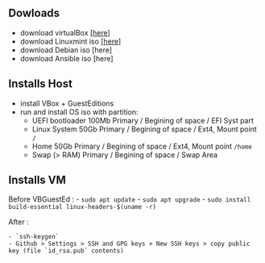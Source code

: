 ## Dowloads
- download virtualBox [[here](https://www.virtualbox.org/wiki/Downloads)]
- download Linuxmint iso [[here](https://www.linuxmint.com/download.php)]
- download Debian iso [here]
- download Ansible iso [here]

## Installs Host
- install VBox + GuestEditions
- run and install OS iso with partition:
	- UEFI bootloader 100Mb Primary / Begining of space / EFI Syst part  
	- Linux System 50Gb Primary / Begining of space / Ext4, Mount point `/`
	- Home 50Gb Primary / Begining of space / Ext4, Mount point `/home`
	- Swap (> RAM) Primary / Begining of space / Swap Area

## Installs VM
Before VBGuestEd : 
	- `sudo apt update` 
	- `sudo apt upgrade`
	- `sudo install build-essential linux-headers-$(uname -r)`

After :

	- `ssh-keygen`
	- Github > Settings > SSH and GPG keys > New SSH keys > copy public key (file `id_rsa.pub` contents)
